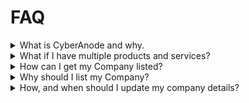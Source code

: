 # FAQ

<details>
    <summary>What is CyberAnode and why.</summary>

    ### You can add a header

    You can add text within a collapsed section. 

    You can add an image or a code block, too.

    ```ruby
    puts "Hello World"
    ```

</details>

<details>
    <summary>What if I have multiple products and services?</summary>

    There are some companies that are going to have a large number of diverse products and services. For these companies we suggest splitting up the listings, for example if you run a Managed detection and Response business and also IR consulting, then its probably best to create two listings to ensure enough details can be provided to the users.

    If you unsure, just ask us and we'll let you know what we advise.
</details>

<details>
<summary>How can I get my Company listed?</summary>

To register, companies must meet the following criteria:
1. Be Australian owned.
2. Deliver cyber security products or services, category definitions can be found [here](2.%20categories.md).
3. Hold a valid Australian Business Number (ABN), operate in Australia, and employ staff in an Australian location.

If you meet this criteria you can submit an [issue](issues) following the `Company registration request` issue template. We will then create the listing page for you in the pending-company-listing and look for your approval to finalise and move to company-listing via the issue. If we have further questions we will reach out there.

Detailed instructions for registering: [here](1.%20how_to_register.md)

</details>

<details>

<summary>Why should I list my Company?</summary>



</details>

<details>

<summary>How, and when should I update my company details?</summary>

### How
Create a PR and update your company listing and add to the pending-company-listing folder for review and publishing.


### When 


</details>